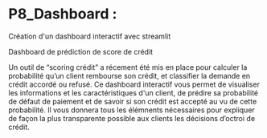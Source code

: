# P8_Dashboard : 
Création d'un dashboard interactif avec streamlit

Dashboard de prédiction de score de crédit

Un outil de “scoring crédit” a récement été mis en place pour calculer la probabilité qu’un client rembourse son crédit, et classifier la demande en crédit accordé ou refusé.
Ce dashboard interactif vous permet de visualiser les informations et les caractéristiques d'un client, de prédire sa probabilité de défaut de paiement et de savoir si son crédit est accepté au vu de cette probabilité.
Il vous donnera tous les élémnents nécessaires pour expliquer de façon la plus transparente possible aux clients les décisions d’octroi de crédit.

